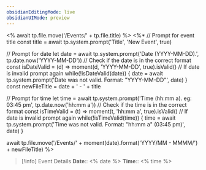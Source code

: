 ```yaml
---
obsidianEditingMode: live
obsidianUIMode: preview
---
```

<% await tp.file.move('/Events/' + tp.file.title) %>
<%*
// Prompt for event title
const title = await tp.system.prompt('Title', 'New Event', true)

// Prompt for date
let date = await tp.system.prompt('Date (YYYY-MM-DD).', tp.date.now('YYYY-MM-DD'))
// Check if the date is in the correct format
const isDateValid = (d) => moment(d, 'YYYY-MM-DD', true).isValid()
// If date is invalid prompt again
while(!isDateValid(date)) {
	date = await tp.system.prompt('Date was not valid. Format: "YYYY-MM-DD"', date)
}
const newFileTitle = date + ' - ' + title

// Prompt for time
let time = await tp.system.prompt('Time (hh:mm a). eg: 03:45 pm', tp.date.now('hh:mm a'))
// Check if the time is in the correct format
const isTimeValid = (t) => moment(t, 'hh:mm a', true).isValid()
// If date is invalid prompt again
while(!isTimeValid(time)) {
	time = await tp.system.prompt('Time was not valid. Format: "hh:mm a" (03:45 pm)', date)
}

await tp.file.move('/Events/' + moment(date).format('YYYY/MM - MMMM/') + newFileTitle)
%>
> [!info] Event Details
> **Date**:: <% date %>
> **Time**:: <% time %>